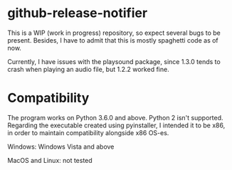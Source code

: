 # github-release-notifier
This is a WIP (work in progress) repository, so expect several bugs to be present. Besides, I have to admit that this is mostly spaghetti code as of now.

Currently, I have issues with the playsound package, since 1.3.0 tends to crash when playing an audio file, but 1.2.2 worked fine.

# Compatibility
The program works on Python 3.6.0 and above. Python 2 isn't supported. Regarding the executable created using pyinstaller, I intended it to be x86, in order to maintain compatibility alongside x86 OS-es.

Windows: Windows Vista and above

MacOS and Linux: not tested
